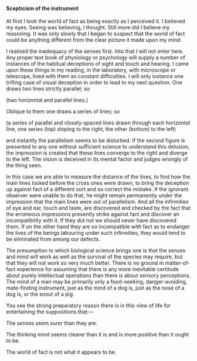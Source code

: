 #### Scepticism of the instrument

At first I took the world of fact as being exactly as I perceived it. I
believed my eyes. Seeing was believing, I thought. Still more did I
believe my reasoning. It was only slowly that I began to suspect that
the world of fact could be anything different from the clear picture it
made upon my mind.

I realised the inadequacy of the senses first. Into that I will not
enter here. Any proper text book of physiology or psychology will supply
a number of instances of the habitual deceptions of sight and touch and
hearing. I came upon these things in my reading, in the laboratory, with
microscope or telescope, lived with them as constant difficulties. I
will only instance one trifling case of visual deception in order to
lead to my next question. One draws two lines strictly parallel; so

(two horizontal and parallel lines.)

Oblique to them one draws a series of lines; so

(a series of parallel and closely-spaced lines drawn through each
horizontal line, one series (top) sloping to the right, the other
(bottom) to the left)

and instantly the parallelism seems to be disturbed. If the second
figure is presented to any one without sufficient science to understand
this delusion, the impression is created that these lines converge to
the right and diverge to the left. The vision is deceived in its mental
factor and judges wrongly of the thing seen.

In this case we are able to measure the distance of the lines, to find
how the main lines looked before the cross ones were drawn, to bring the
deception up against fact of a different sort and so correct the
mistake. If the ignorant observer were unable to do that, he might
remain permanently under the impression that the main lines were out of
parallelism. And all the infirmities of eye and ear, touch and taste,
are discovered and checked by the fact that the erroneous impressions
presently strike against fact and discover an incompatibility with it.
If they did not we should never have discovered them. If on the other
hand they are so incompatible with fact as to endanger the lives of the
beings labouring under such infirmities, they would tend to be
eliminated from among our defects.

The presumption to which biological science brings one is that the
senses and mind will work as well as the survival of the species may
require, but that they will not work so very much better. There is no
ground in matter-of-fact experience for assuming that there is any more
inevitable certitude about purely intellectual operations than there is
about sensory perceptions. The mind of a man may be primarily only a
food-seeking, danger-avoiding, mate-finding instrument, just as the mind
of a dog is, just as the nose of a dog is, or the snout of a pig.

You see the strong preparatory reason there is in this view of life for
entertaining the suppositions that:—

The senses seem surer than they are.

The thinking mind seems clearer than it is and is more positive than it
ought to be.

The world of fact is not what it appears to be.
